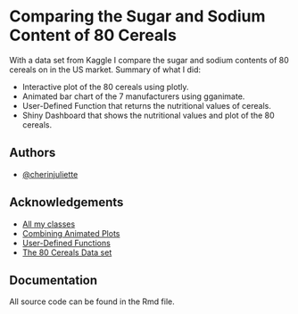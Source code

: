 
# Comparing the Sugar and Sodium Content of 80 Cereals

With a data set from Kaggle I compare the sugar and sodium contents of 80 cereals on in the US market.
Summary of what I did:

* Interactive plot of the 80 cereals using plotly.
* Animated bar chart of the 7 manufacturers using gganimate.
* User-Defined Function that returns the nutritional values of cereals.
* Shiny Dashboard that shows the nutritional values and plot of the 80 cereals.
## Authors

- [@cherinjuliette](https://github.com/cherjuliette)


## Acknowledgements

 - [All my classes](https://github.com/DataScienceILC/tlsc-dsfb26v-20_workflows)
 - [Combining Animated Plots](https://www.connorrothschild.com/post/tidy-tuesday-powerlifting)
 - [User-Defined Functions](https://b-rodrigues.github.io/modern_R/defining-your-own-functions.html)
 - [The 80 Cereals Data set](https://www.kaggle.com/datasets/crawford/80-cereals)


## Documentation

All source code can be found in the Rmd file.



